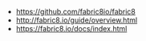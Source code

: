 

* https://github.com/fabric8io/fabric8
* http://fabric8.io/guide/overview.html
* https://fabric8.io/docs/index.html